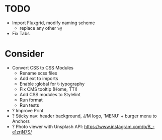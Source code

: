 # TODO

- Import Fluxgrid, modify naming scheme
  - replace any other `\@`
- Fix Tabs

# Consider

- Convert CSS to CSS Modules
  + Rename scss files
  + Add ext to imports
  - Enable :global for t-typography
  - Fix CMS tooltip (Home, TTI)
  - Add CSS modules to Stylelint
  - Run format
  - Run tests
- ? Improve Print
- ? Sticky nav: header background, J/M logo, 'MENU' + burger menu to Anchors
- ? Photo viewer with Unsplash API: https://www.instagram.com/p/B_-e1zrjN7S/
